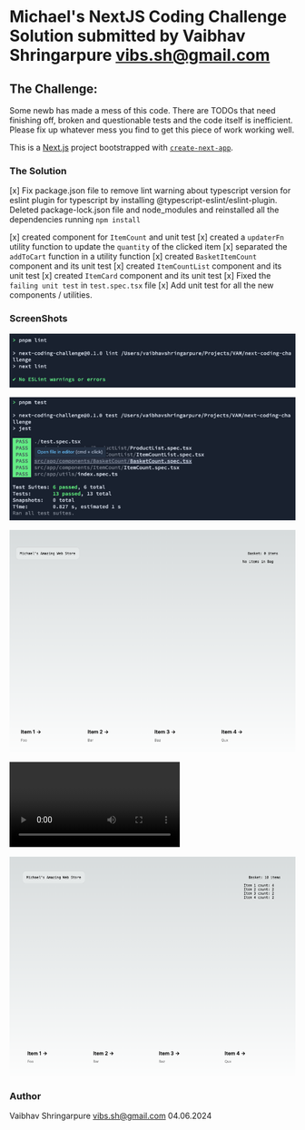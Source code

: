# Michael's NextJS Coding Challenge Solution submitted by Vaibhav Shringarpure vibs.sh@gmail.com

## The Challenge:

Some newb has made a mess of this code. There are TODOs that need finishing off, broken and questionable tests and the code itself is inefficient.  
Please fix up whatever mess you find to get this piece of work working well.

This is a [Next.js](https://nextjs.org/) project bootstrapped with [`create-next-app`](https://github.com/vercel/next.js/tree/canary/packages/create-next-app).

### The Solution

[x] Fix package.json file to remove lint warning about typescript version for eslint plugin for typescript by installing @typescript-eslint/eslint-plugin. Deleted package-lock.json file and node_modules and reinstalled all the dependencies running `npm install`

[x] created component for `ItemCount` and unit test
[x] created a `updaterFn` utility function to update the `quantity` of the clicked item
[x] separated the `addToCart` function in a utility function
[x] created `BasketItemCount` component and its unit test
[x] created `ItemCountList` component and its unit test
[x] created `ItemCard` component and its unit test
[x] Fixed the `failing unit test` in `test.spec.tsx` file
[x] Add unit test for all the new components / utilities.

### ScreenShots

![ESLint](image.png)

![Unit Test](image-3.png)

![Empty Basket](image-2.png)

![Screen Recording](screen-recording.mov)

![Basket](image-1.png)

### Author

Vaibhav Shringarpure
vibs.sh@gmail.com
04.06.2024
